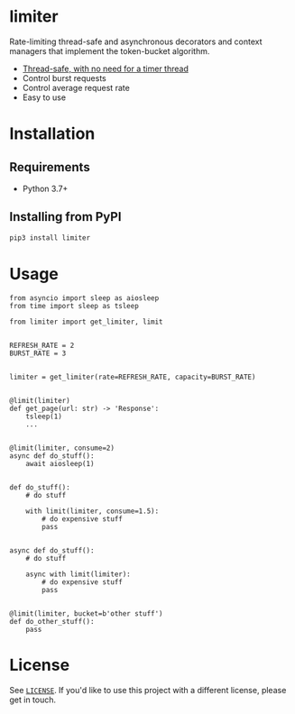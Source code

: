 # limiter

Rate-limiting thread-safe and asynchronous decorators and context managers that implement the token-bucket algorithm.

 - [Thread-safe, with no need for a timer thread](https://en.wikipedia.org/wiki/Generic_cell_rate_algorithm)
 - Control burst requests
 - Control average request rate
 - Easy to use

# Installation

## Requirements

 - Python 3.7+
 
## Installing from PyPI

```bash
pip3 install limiter
```

# Usage

```python3
from asyncio import sleep as aiosleep
from time import sleep as tsleep

from limiter import get_limiter, limit


REFRESH_RATE = 2
BURST_RATE = 3


limiter = get_limiter(rate=REFRESH_RATE, capacity=BURST_RATE)


@limit(limiter)
def get_page(url: str) -> 'Response':
    tsleep(1)
    ...


@limit(limiter, consume=2)
async def do_stuff():
    await aiosleep(1)


def do_stuff():
    # do stuff
    
    with limit(limiter, consume=1.5):
        # do expensive stuff
        pass


async def do_stuff():
    # do stuff
    
    async with limit(limiter):
        # do expensive stuff
        pass
        

@limit(limiter, bucket=b'other stuff')
def do_other_stuff():
    pass
```

# License

See [`LICENSE`](/LICENSE). If you'd like to use this project with a different license, please get in touch.
